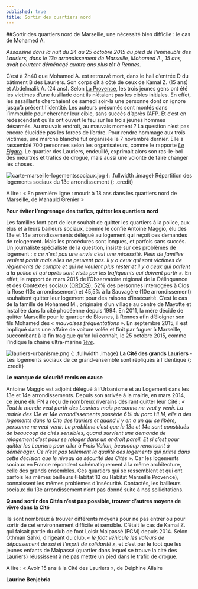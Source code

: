 ```yaml
---
published: true
title: Sortir des quartiers nord
---
```




##Sortir des quartiers nord de Marseille, une nécessité bien difficile : le cas de Mohamed A.

_Assassiné dans la nuit du 24 au 25 octobre 2015 au pied de l’immeuble des Lauriers, dans le 13e arrondissement de Marseille, Mohamed A., 15 ans, avait pourtant déménagé quatre ans plus tôt à Rennes._
 
C’est à 2h40 que Mohamed A. est retrouvé mort, dans le hall d’entrée D du bâtiment B des Lauriers. Son corps gît à côté de ceux de Kamal Z. (15 ans) et Abdelmalik A. (24 ans). Selon [La Provence](http://www.laprovence.com/article/actualites/3641977/marseille-ils-ont-ete-lachement-assassines-procureur.html), les trois jeunes gens ont été les victimes d’une fusillade dont ils n’étaient pas les cibles initiales. En effet, les assaillants cherchaient ce samedi soir-là une personne dont on ignore jusqu’à présent l’identité. Les auteurs présumés sont montés dans l’immeuble pour chercher leur cible, sans succès d’après l’AFP. Et c’est en redescendant qu’ils ont ouvert le feu sur les trois jeunes hommes désarmés. Au mauvais endroit, au mauvais moment ? La question n’est pas encore élucidée pas les forces de l’ordre. Pour rendre hommage aux trois victimes, une marche blanche fut organisée le 7 novembre dernier. Elle a rassemblé 700 personnes selon les organisateurs, comme le rapporte [_Le Figaro_](http://www.lefigaro.fr/flash-actu/2015/11/07/97001-20151107FILWWW00109-marche-blanche-apres-une-fusillade-a-marseille.php#xtor=AL-155-[Facebook]). Le quartier des Lauriers, endeuillé, exprimait alors son ras-le-bol des meurtres et trafics de drogue, mais aussi une volonté de faire changer les choses.

![carte-marseille-logementssociaux.jpg]({{site.baseurl}}/img/carte-marseille-logementssociaux.jpg)
{: .fullwidth .image}
Répartition des logements sociaux du 13e arrondissement 
{: .credit}
 
A lire : « En première ligne : mourir à 18 ans dans les quartiers nord de Marseille, de Mahauld Grenier »
 
**Pour éviter l’engrenage des trafics, quitter les quartiers nord**

Les familles font part de leur souhait de quitter les quartiers à la police, aux élus et à leurs bailleurs sociaux, comme le confie Antoine Maggio, élu des 13e et 14e arrondissements délégué au logement qui reçoit ces demandes de relogement. Mais les procédures sont longues, et parfois sans succès. Un journaliste spécialiste de la question, insiste sur ces problèmes de logement : _« ce n’est pas une envie c’est une nécessité. Plein de familles veulent partir mais elles ne peuvent pas. Il y a ceux qui sont victimes de règlements de compte et qui ne veulent plus rester et il y a ceux qui parlent à la police et qui après sont visés par les trafiquants qui doivent partir »_. En effet, le rapport de mars 2015 de l’Observatoire régional de la Délinquance et des Contextes sociaux ([ORDCS](http://ordcs.mmsh.univ-aix.fr/publications/Documents/Rapport%20final_Clos-Sauvagere.pdf)), 52% des personnes interrogées à Clos la Rose (13e arrondissement) et 45,5% à la Sauvagère (10e arrondissement) souhaitent quitter leur logement pour des raisons d’insécurité. C’est le cas de la famille de Mohamed M., originaire d’un village au centre de Mayotte et installée dans la cité phocéenne depuis 1994. En 2011, la mère décide de quitter Marseille pour le quartier de Blosnes, à Rennes afin d’éloigner son fils Mohamed des _« mauvaises fréquentations »_.  En septembre 2015, il est impliqué dans une affaire de voiture volée et finit par fuguer à Marseille, succombant à la fin tragique qu’on lui connaît, le 25 octobre 2015, comme l’indique la chaîne ultra-marine _[1ère](http://www.la1ere.fr/2015/10/26/un-mahorais-de-15-ans-parmi-les-victimes-d-un-reglement-de-compte-marseille-299309.html)_.
 

![lauriers-urbanisme.png]({{site.baseurl}}/img/lauriers-urbanisme.png)
{: .fullwidth .image}
**La Cité des grands Lauriers** - Les logements sociaux de ce grand-ensemble sont répliqués à l’identique
{: .credit}

**Le manque de sécurité remis en cause**

Antoine Maggio est adjoint délégué à l’Urbanisme et au Logement dans les 13e et 14e arrondissements. Depuis son arrivée à la mairie, en mars 2014, ce jeune élu FN a reçu de nombreux riverains désirant quitter leur Cité : _« Tout le monde veut partir des Lauriers mais personne ne veut y venir. La mairie des 13e et 14e arrondissements possède 6% du parc HLM, elle a des logements dans la Cite des lauriers et quand il y en a un qui se libère, personne ne veut venir. Le problème c’est que le 13e et 14e sont constitués de beaucoup de cités sensibles, quand survient une demande de relogement c’est pour se reloger dans un endroit pareil. Et si c’est pour quitter les Lauriers pour aller à Frais Vallon, beaucoup renoncent à déménager. Ce n’est pas tellement la qualité des logements qui prime  dans cette décision que le niveau de sécurité des Cités »_. Car les logements sociaux en France répondent schématiquement à la même architecture, celle des grands ensembles. Ces quartiers qui se ressemblent et qui ont parfois les mêmes bailleurs (Habitat 13 ou Habitat Marseille Provence), connaissent les mêmes problèmes d’insécurité. Contactés, les bailleurs sociaux du 13e arrondissement n’ont pas donné suite à nos sollicitations.
 
**Quand sortir des Cités n’est pas possible, trouver d’autres moyens de vivre dans la Cité**

Ils sont nombreux à trouver différents moyens pour ne pas entrer ou pour sortir de cet environnement difficile et sensible. C’était le cas de Kamal Z. qui faisait partie du club de foot Loisir Malpassé (FCM) depuis 2014. Selon Othman Sahki, dirigeant du club, _« le foot véhicule les valeurs de dépassement de soi et l’esprit de solidarité »_, et c’est par le foot que les jeunes enfants de Malpassé (quartier dans lequel se trouve la cité des Lauriers) réussissent à ne pas mettre un pied dans le trafic de drogue. 
 
A lire : « Avoir 15 ans à la Cité des Lauriers », de Delphine Allaire


**Laurine Benjebria**
